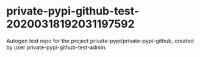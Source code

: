 # private-pypi-github-test-20200318192031197592
Autogen test repo for the project private-pypi/private-pypi-github, created by user private-pypi-github-test-admin.
